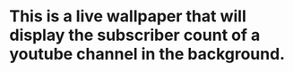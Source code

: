 # This is a live wallpaper that will display the subscriber count of a youtube channel in the background.